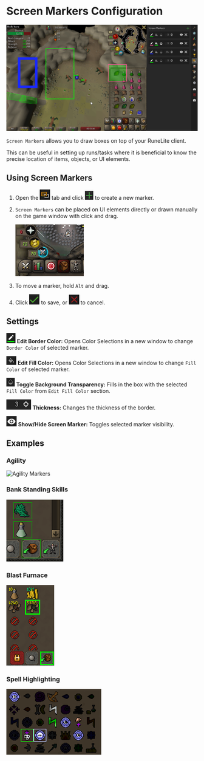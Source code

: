 # Screen Markers Configuration

![](img/screen-markers/screen_markers_example.png)

`Screen Markers` allows you to draw boxes on top of your RuneLite client.

This can be useful in setting up runs/tasks where it is beneficial to know the precise location of items, objects, or UI elements.

## Using Screen Markers

1. Open the ![](img/screen-markers/screen_markers_sidebar_icon.png) tab and click ![](img/screen-markers/screen_markers_new_marker_icon.png) to create a new marker.
2. `Screen Markers` can be placed on UI elements directly or drawn manually on the game window with click and drag.

    ![](img/screen-markers/screen_markers_widget_snapping.gif)

3. To move a marker, hold `Alt` and drag.
4. Click ![](img/screen-markers/screen_markers_confirm_marker_icon.png) to save, or ![](img/screen-markers/screen_markers_cancel_marker_icon.png) to cancel.

## Settings

![Edit Border Color](img/screen-markers/screen_markers_edit_border_icon.png) **Edit Border Color:**
Opens Color Selections in a new window to change `Border Color` of selected marker.

![Edit Fill Color](img/screen-markers/screen_markers_edit_fill_icon.png) **Edit Fill Color:**
Opens Color Selections in a new window to change `Fill Color` of selected marker.

![Toggle Background Transparency](img/screen-markers/screen_markers_background_transparency_icon.png) **Toggle Background Transparency:**
Fills in the box with the selected `Fill Color` from `Edit Fill Color` section.

![Thickness](img/screen-markers/screen_markers_thickness.png) **Thickness:** Changes the thickness of the border.

![Show Screen Marker](img/screen-markers/screen_markers_visibility_icon.png) **Show/Hide Screen Marker:** Toggles selected marker visibility.

## Examples
### Agility
![Agility Markers](https://github.com/runelite/wiki/assets/41973452/ba73a48f-06e3-43fa-8ed7-8f1a7c9d9f30)
### Bank Standing Skills
![Bank Standing](img/screen-markers/screen_markers_bank_standing.png)
### Blast Furnace
![Blast Furnace Setup](img/screen-markers/screen_markers_blast_furnace.png)
### Spell Highlighting
![Spell Highlight](img/screen-markers/screen_markers_spells.png)
